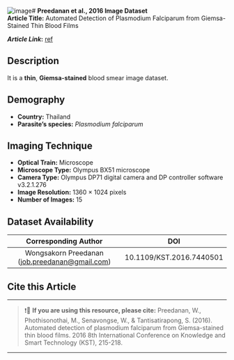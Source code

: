 ![image](https://github.com/ItunuIsewon/Malaria-Blood-Smear-Images/assets/73642453/bc4f15b5-db99-4cc1-a548-21d1f937f7dd)# **Preedanan et al., 2016 Image Dataset**  
**Article Title:** Automated Detection of Plasmodium Falciparum from Giemsa-Stained Thin Blood Films 

**_Article Link_:** [ref](https://www.researchgate.net/publication/301710088_Automated_detection_of_plasmodium_falciparum_from_Giemsa-stained_thin_blood_films)

## **Description**
It is a **thin**, **Giemsa-stained** blood smear image dataset.


## **Demography**
+ **Country:** Thailand
+ **Parasite’s species:** _Plasmodium falciparum_


## **Imaging Technique**
+ **Optical Train:** Microscope
+ **Microscope Type:** Olympus BX51 microscope 
+ **Camera Type:** Olympus DP71 digital camera and DP controller software v3.2.1.276
+ **Image Resolution:** 1360 × 1024 pixels
+ **Number of Images:** 15
  

## **Dataset Availability**
|**Corresponding Author**|**DOI**|
|:---:|:---:|
|Wongsakorn Preedanan (job.preedanan@gmail.com) |10.1109/KST.2016.7440501|

## **Cite this Article**
---
>
> ❗🛑 **If you are using this resource, please cite:** Preedanan, W., Phothisonothai, M., Senavongse, W., & Tantisatirapong, S. (2016). Automated detection of plasmodium falciparum from Giemsa-stained thin blood films. 2016 8th International Conference on Knowledge and Smart Technology (KST), 215-218.
>
---
